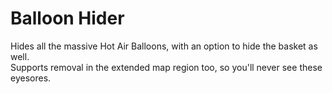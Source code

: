 # Balloon Hider
Hides all the massive Hot Air Balloons, with an option to hide the basket as well.  
Supports removal in the extended map region too, so you'll never see these eyesores.
